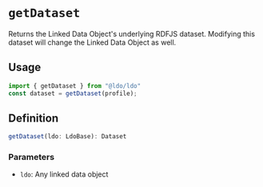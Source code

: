 # `getDataset`

Returns the Linked Data Object's underlying RDFJS dataset. Modifying this dataset will change the Linked Data Object as well.

## Usage

```typescript
import { getDataset } from "@ldo/ldo"
const dataset = getDataset(profile);
```

## Definition

```typescript
getDataset(ldo: LdoBase): Dataset
```

### Parameters
 - `ldo`: Any linked data object
